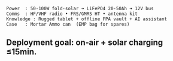 ```
Power  : 50‑100W fold‑solar ➜ LiFePO4 20‑50Ah ➜ 12V bus
Comms  : HF/VHF radio • FRS/GMRS HT • antenna kit
Knowledge : Rugged tablet + offline FPA vault + AI assistant
Case   : Mortar Ammo can  (EMP bag for spares)
```  
Deployment goal: on‑air + solar charging ≤15min.  
---
